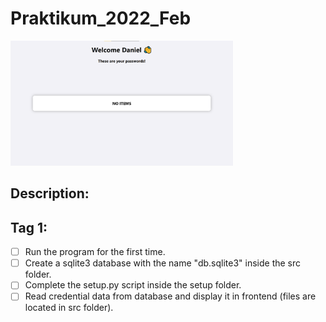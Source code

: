 # Praktikum_2022_Feb
<img src="docs/app.png" height="200px" width="auto">

## Description:


## Tag 1:
- [ ] Run the program for the first time.
- [ ] Create a sqlite3 database with the name "db.sqlite3" inside the src folder.
- [ ] Complete the setup.py script inside the setup folder.
- [ ] Read credential data from database and display it in frontend (files are located in src folder).
